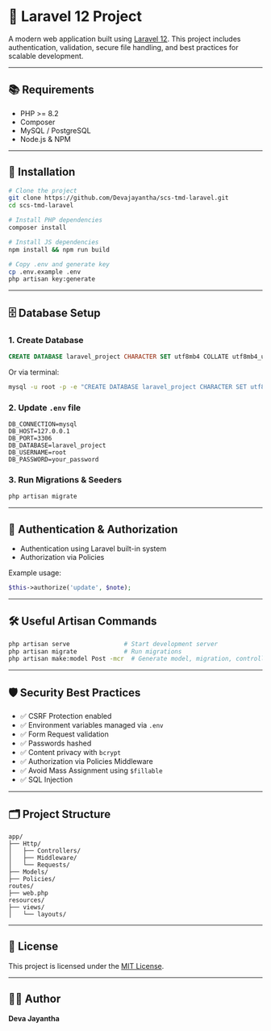 # 🚀 Laravel 12 Project

A modern web application built using [Laravel 12](https://laravel.com). This project includes authentication, validation, secure file handling, and best practices for scalable development.

---

## 📚 Requirements

- PHP >= 8.2
- Composer
- MySQL / PostgreSQL
- Node.js & NPM

---

## 🔧 Installation

```bash
# Clone the project
git clone https://github.com/Devajayantha/scs-tmd-laravel.git
cd scs-tmd-laravel

# Install PHP dependencies
composer install

# Install JS dependencies
npm install && npm run build

# Copy .env and generate key
cp .env.example .env
php artisan key:generate
```

---

## 🗄️ Database Setup

### 1. Create Database

```sql
CREATE DATABASE laravel_project CHARACTER SET utf8mb4 COLLATE utf8mb4_unicode_ci;
```

Or via terminal:

```bash
mysql -u root -p -e "CREATE DATABASE laravel_project CHARACTER SET utf8mb4 COLLATE utf8mb4_unicode_ci;"
```

### 2. Update `.env` file

```env
DB_CONNECTION=mysql
DB_HOST=127.0.0.1
DB_PORT=3306
DB_DATABASE=laravel_project
DB_USERNAME=root
DB_PASSWORD=your_password
```

### 3. Run Migrations & Seeders

```bash
php artisan migrate
```

---

## 🔐 Authentication & Authorization

- Authentication using Laravel built-in system
- Authorization via Policies

Example usage:
```php
$this->authorize('update', $note);
```

---

## 🛠️ Useful Artisan Commands

```bash
php artisan serve               # Start development server
php artisan migrate             # Run migrations
php artisan make:model Post -mcr  # Generate model, migration, controller, resource
```

---

## 🛡️ Security Best Practices

- ✅ CSRF Protection enabled
- ✅ Environment variables managed via `.env`
- ✅ Form Request validation
- ✅ Passwords hashed
- ✅ Content privacy with `bcrypt`
- ✅ Authorization via Policies Middleware
- ✅ Avoid Mass Assignment using `$fillable`
- ✅ SQL Injection

---

## 🗂️ Project Structure

```
app/
├── Http/
│   ├── Controllers/
│   ├── Middleware/
│   └── Requests/
├── Models/
├── Policies/
routes/
├── web.php
resources/
├── views/
│   └── layouts/
```

---

## 📄 License

This project is licensed under the [MIT License](LICENSE).

---

## 👨‍💻 Author

**Deva Jayantha** 
